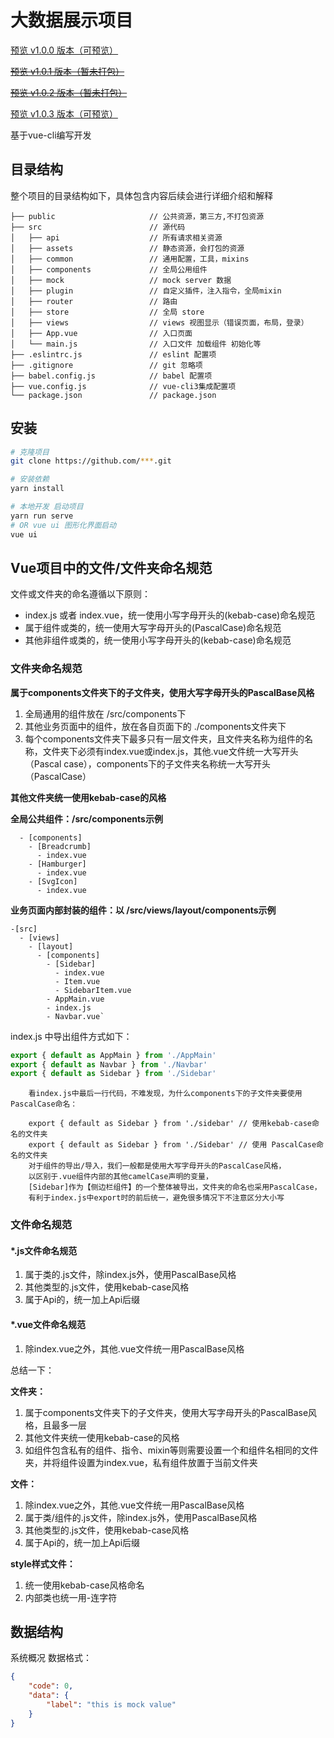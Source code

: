 # 大数据展示项目

[预览 v1.0.0 版本（可预览）](https://mario4420.gitee.io/big-data-demo-dist-master)

[~~预览 v1.0.1 版本（暂未打包）~~](https://mario343214420.github.io/big-data-demo-dist/index.html)

[~~预览 v1.0.2 版本（暂未打包）~~](https://mario343214420.github.io/big-data-demo-dist/index.html)

[预览 v1.0.3 版本（可预览）](http://mario4420.gitee.io/big-data-demo-dist)

基于vue-cli编写开发

## 目录结构

整个项目的目录结构如下，具体包含内容后续会进行详细介绍和解释

    ├── public                     // 公共资源，第三方,不打包资源
    ├── src                        // 源代码
    │   ├── api                    // 所有请求相关资源
    │   ├── assets                 // 静态资源，会打包的资源
    │   ├── common                 // 通用配置，工具，mixins
    │   ├── components             // 全局公用组件
    │   ├── mock                   // mock server 数据
    │   ├── plugin                 // 自定义插件，注入指令，全局mixin
    │   ├── router                 // 路由
    │   ├── store                  // 全局 store 
    │   ├── views                  // views 视图显示（错误页面，布局，登录）
    │   ├── App.vue                // 入口页面
    │   └── main.js                // 入口文件 加载组件 初始化等
    ├── .eslintrc.js               // eslint 配置项
    ├── .gitignore                 // git 忽略项
    ├── babel.config.js            // babel 配置项
    ├── vue.config.js              // vue-cli3集成配置项
    └── package.json               // package.json
    
    
## 安装

```bash
# 克隆项目
git clone https://github.com/***.git

# 安装依赖
yarn install

# 本地开发 启动项目
yarn run serve
# OR vue ui 图形化界面启动
vue ui
```

## Vue项目中的文件/文件夹命名规范

文件或文件夹的命名遵循以下原则：


- index.js 或者 index.vue，统一使用小写字母开头的(kebab-case)命名规范
- 属于组件或类的，统一使用大写字母开头的(PascalCase)命名规范
- 其他非组件或类的，统一使用小写字母开头的(kebab-case)命名规范

### 文件夹命名规范

**属于components文件夹下的子文件夹，使用大写字母开头的PascalBase风格**
1. 全局通用的组件放在 /src/components下
2. 其他业务页面中的组件，放在各自页面下的 ./components文件夹下
3. 每个components文件夹下最多只有一层文件夹，且文件夹名称为组件的名称，文件夹下必须有index.vue或index.js，其他.vue文件统一大写开头（Pascal case），components下的子文件夹名称统一大写开头（PascalCase）

**其他文件夹统一使用kebab-case的风格**

**全局公共组件：/src/components示例**
```
  - [components]
    - [Breadcrumb]
      - index.vue
    - [Hamburger]
      - index.vue
    - [SvgIcon]
      - index.vue
```
**业务页面内部封装的组件：以 /src/views/layout/components示例**
```
-[src]
  - [views]
    - [layout]
      - [components]
        - [Sidebar]
          - index.vue
          - Item.vue
          - SidebarItem.vue
        - AppMain.vue
        - index.js
        - Navbar.vue`
```
index.js 中导出组件方式如下：

```javascript
export { default as AppMain } from './AppMain'
export { default as Navbar } from './Navbar'
export { default as Sidebar } from './Sidebar'
```

```
    看index.js中最后一行代码，不难发现，为什么components下的子文件夹要使用PascalCase命名：
    
    export { default as Sidebar } from './sidebar' // 使用kebab-case命名的文件夹
    export { default as Sidebar } from './Sidebar' // 使用 PascalCase命名的文件夹
    对于组件的导出/导入，我们一般都是使用大写字母开头的PascalCase风格，
    以区别于.vue组件内部的其他camelCase声明的变量，
    [Sidebar]作为【侧边栏组件】的一个整体被导出，文件夹的命名也采用PascalCase，
    有利于index.js中export时的前后统一，避免很多情况下不注意区分大小写
```

### 文件命名规范

#### *.js文件命名规范

1. 属于类的.js文件，除index.js外，使用PascalBase风格
2. 其他类型的.js文件，使用kebab-case风格
3. 属于Api的，统一加上Api后缀

#### *.vue文件命名规范

1. 除index.vue之外，其他.vue文件统一用PascalBase风格


总结一下：

**文件夹：**
1. 属于components文件夹下的子文件夹，使用大写字母开头的PascalBase风格，且最多一层
2. 其他文件夹统一使用kebab-case的风格
3. 如组件包含私有的组件、指令、mixin等则需要设置一个和组件名相同的文件夹，并将组件设置为index.vue，私有组件放置于当前文件夹

**文件：**

1. 除index.vue之外，其他.vue文件统一用PascalBase风格
2. 属于类/组件的.js文件，除index.js外，使用PascalBase风格
2. 其他类型的.js文件，使用kebab-case风格
3. 属于Api的，统一加上Api后缀

**style样式文件：**
1. 统一使用kebab-case风格命名
2. 内部类也统一用-连字符

## 数据结构
系统概况 数据格式：
```json
{
    "code": 0, 
    "data": {
        "label": "this is mock value"
    } 
}
```
